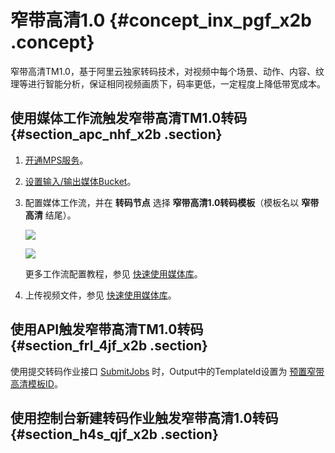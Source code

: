 # 窄带高清1.0 {#concept_inx_pgf_x2b .concept}

窄带高清TM1.0，基于阿里云独家转码技术，对视频中每个场景、动作、内容、纹理等进行智能分析，保证相同视频画质下，码率更低，一定程度上降低带宽成本。

## 使用媒体工作流触发窄带高清TM1.0转码 {#section_apc_nhf_x2b .section}

1.  [开通MPS服务](https://help.aliyun.com/document_detail/29202.html)。
2.  [设置输入/输出媒体Bucket](https://help.aliyun.com/document_detail/29940.html)。
3.  配置媒体工作流，并在 **转码节点** 选择 **窄带高清1.0转码模板**（模板名以 **窄带高清** 结尾）。

    ![](http://static-aliyun-doc.oss-cn-hangzhou.aliyuncs.com/assets/img/11360/153716761810007_zh-CN.png)

    ![](http://static-aliyun-doc.oss-cn-hangzhou.aliyuncs.com/assets/img/11360/153716761810008_zh-CN.png)

    更多工作流配置教程，参见 [快速使用媒体库](https://help.aliyun.com/document_detail/29940.html?spm=a2c4g.11186623.2.9.52591a6cVopj3y)。

4.  上传视频文件，参见 [快速使用媒体库](https://help.aliyun.com/document_detail/29940.html?spm=a2c4g.11186623.2.10.52591a6cVopj3y)。

## 使用API触发窄带高清TM1.0转码 {#section_frl_4jf_x2b .section}

使用提交转码作业接口 [SubmitJobs](https://help.aliyun.com/document_detail/29226.html?spm=a2c4g.11186623.2.11.52591a6cVopj3y) 时，Output中的TemplateId设置为 [预置窄带高清模板ID](https://help.aliyun.com/document_detail/29256.html?spm=a2c4g.11186623.2.12.52591a6cVopj3y)。

## 使用控制台新建转码作业触发窄带高清1.0转码 {#section_h4s_qjf_x2b .section}

